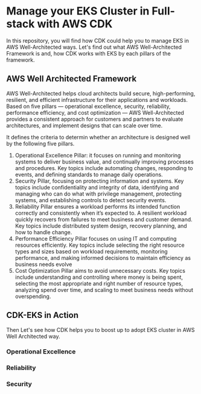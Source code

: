 # Manage your EKS Cluster in Full-stack with AWS CDK
In this repository, you will find how CDK could help you to manage EKS in AWS Well-Architected ways. Let's find out what AWS Well-Architected Framework is and, how CDK works with EKS by each pillars of the framework.

## AWS Well Architected Framework
AWS Well-Architected helps cloud architects build secure, high-performing, resilient, and efficient infrastructure for their applications and workloads. Based on five pillars — operational excellence, security, reliability, performance efficiency, and cost optimization — AWS Well-Architected provides a consistent approach for customers and partners to evaluate architectures, and implement designs that can scale over time.

It defines the criteria to determin whether an architecture is designed well by the following five pillars.

1. Operational Excellence Pillar: it focuses on running and monitoring systems to deliver business value, and continually improving processes and procedures. Key topics include automating changes, responding to events, and defining standards to manage daily operations.
2. Security Pillar, focusing on protecting information and systems. Key topics include confidentiality and integrity of data, identifying and managing who can do what with privilege management, protecting systems, and establishing controls to detect security events.
3. Reliability Pillar ensures a workload performs its intended function correctly and consistently when it’s expected to. A resilient workload quickly recovers from failures to meet business and customer demand. Key topics include distributed system design, recovery planning, and how to handle change.
4. Performance Efficiency Pillar focuses on using IT and computing resources efficiently. Key topics include selecting the right resource types and sizes based on workload requirements, monitoring performance, and making informed decisions to maintain efficiency as business needs evolve
5. Cost Optimization Pillar aims to avoid unnecessary costs. Key topics include understanding and controlling where money is being spent, selecting the most appropriate and right number of resource types, analyzing spend over time, and scaling to meet business needs without overspending.

## CDK-EKS in Action
Then Let's see how CDK helps you to boost up to adopt EKS cluster in AWS Well Architected way.

### Operational Excellence

### Reliability

### Security
